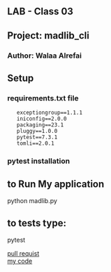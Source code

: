 ## LAB - Class 03
## Project: madlib_cli
### Author: Walaa Alrefai

## Setup
 ### requirements.txt file 
  
       exceptiongroup==1.1.1
       iniconfig==2.0.0
       packaging==23.1
       pluggy==1.0.0
       pytest==7.3.1
       tomli==2.0.1
 ### pytest installation




## to Run My application
 python madlib.py

## to tests type:
pytest
 
[pull requist](https://github.com/WalaaAlrefai/madlib-cli/pull/1) <br>
[my code](madlib_cli/madlib.py)